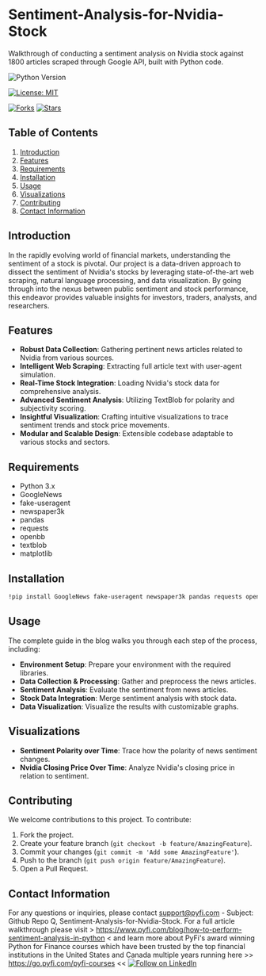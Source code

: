 # Sentiment-Analysis-for-Nvidia-Stock
Walkthrough of conducting a sentiment analysis on Nvidia stock against 1800 articles scraped through Google API, built with Python code. 

![Python Version](https://img.shields.io/badge/Python-3.6%2B-blue)

[![License: MIT](https://img.shields.io/badge/License-MIT-yellow.svg)](https://opensource.org/licenses/MIT)

[![Forks](https://img.shields.io/github/forks/Py-Fi-nance/Sentiment-Analysis-for-Nvidia-Stock)](https://github.com/Py-Fi-nance/Sentiment-Analysis-for-Nvidia-Stock/network)
[![Stars](https://img.shields.io/github/stars/Py-Fi-nance/Sentiment-Analysis-for-Nvidia-Stock)](https://github.com/Py-Fi-nance/Sentiment-Analysis-for-Nvidia-Stock/stargazers)

## Table of Contents
1. [Introduction](#introduction)
2. [Features](#features)
3. [Requirements](#requirements)
4. [Installation](#installation)
5. [Usage](#usage)
6. [Visualizations](#visualizations)
7. [Contributing](#contributing)
8. [Contact Information](#contact-information)

## Introduction
In the rapidly evolving world of financial markets, understanding the sentiment of a stock is pivotal. Our project is a data-driven approach to dissect the sentiment of Nvidia's stocks by leveraging state-of-the-art web scraping, natural language processing, and data visualization. By going through into the nexus between public sentiment and stock performance, this endeavor provides valuable insights for investors, traders, analysts, and researchers.

## Features
- **Robust Data Collection**: Gathering pertinent news articles related to Nvidia from various sources.
- **Intelligent Web Scraping**: Extracting full article text with user-agent simulation.
- **Real-Time Stock Integration**: Loading Nvidia's stock data for comprehensive analysis.
- **Advanced Sentiment Analysis**: Utilizing TextBlob for polarity and subjectivity scoring.
- **Insightful Visualization**: Crafting intuitive visualizations to trace sentiment trends and stock price movements.
- **Modular and Scalable Design**: Extensible codebase adaptable to various stocks and sectors.

## Requirements
- Python 3.x
- GoogleNews
- fake-useragent
- newspaper3k
- pandas
- requests
- openbb
- textblob
- matplotlib

## Installation
```bash
!pip install GoogleNews fake-useragent newspaper3k pandas requests openbb textblob matplotlib
```

## Usage
The complete guide in the blog walks you through each step of the process, including:
- **Environment Setup**: Prepare your environment with the required libraries.
- **Data Collection & Processing**: Gather and preprocess the news articles.
- **Sentiment Analysis**: Evaluate the sentiment from news articles.
- **Stock Data Integration**: Merge sentiment analysis with stock data.
- **Data Visualization**: Visualize the results with customizable graphs.

## Visualizations
- **Sentiment Polarity over Time**: Trace how the polarity of news sentiment changes.
- **Nvidia Closing Price Over Time**: Analyze Nvidia's closing price in relation to sentiment.

## Contributing
We welcome contributions to this project. To contribute:

1. Fork the project.
2. Create your feature branch (`git checkout -b feature/AmazingFeature`).
3. Commit your changes (`git commit -m 'Add some AmazingFeature'`).
4. Push to the branch (`git push origin feature/AmazingFeature`).
5. Open a Pull Request.


## Contact Information
For any questions or inquiries, please contact support@pyfi.com - Subject: Github Repo Q, Sentiment-Analysis-for-Nvidia-Stock.
For a full article walkthrough please visit > https://www.pyfi.com/blog/how-to-perform-sentiment-analysis-in-python < and learn more about PyFi's award winning Python for Finance courses which have been trusted by the top financial institutions in the United States and Canada multiple years running here >> https://go.pyfi.com/pyfi-courses << 
[![Follow on LinkedIn](https://img.shields.io/badge/Follow%20on-LinkedIn-blue?style=social&logo=linkedin)](https://www.linkedin.com/company/pyfi/)
